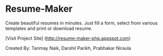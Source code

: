 # Resume-Maker
Create beautiful resumes in minutes. Just fill a form, select from various templates and print or download resume.

[Visit Project Site] (http://resume-maker-php.appspot.com)

Created By: Tanmay Naik, Darshil Parikh, Prabhakar Niraula


